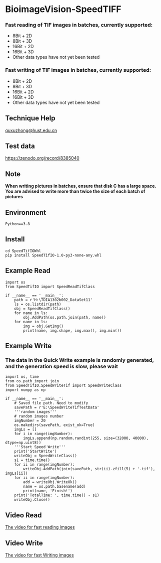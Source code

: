 # BioimageVision-SpeedTIFF
### Fast reading of TIF images in batches, currently supported:
* 8Bit + 2D
* 8Bit + 3D
* 16Bit + 2D
* 16Bit + 3D
* Other data types have not yet been tested   

### Fast writing of TIF images in batches, currently supported:
* 8Bit + 2D
* 8Bit + 3D
* 16Bit + 2D
* 16Bit + 3D
* Other data types have not yet been tested

  
## Technique Help
quxuzhong@hust.edu.cn
## Test data
https://zenodo.org/record/8385040

## Note
**When writing pictures in batches, ensure that disk C has a large space. You are advised to write more than twice the size of each batch of pictures**
 
## Environment
```
Python==3.8
```
## Install
```
cd SpeedTifIOWhl
pip install SpeedTifIO-1.0-py3-none-any.whl
```
## Example Read
```
import os
from SpeedTifIO import SpeedReadTifClass

if __name__ == '__main__':    
    path = r'H:\TDIA1302b002_DataSet11'
    ls = os.listdir(path)
    obj = SpeedReadTifClass()
    for name in ls:
        obj.AddPath(os.path.join(path, name))
    for name in ls:
        img = obj.GetImg()
        print(name, img.shape, img.max(), img.min())
```
## Example Write
### The data in the Quick Write example is randomly generated, and the generation speed is slow, please wait
```
import os, time
from os.path import join
from SpeedTifIO.SpeedWriteTif import SpeedWriteClass
import numpy as np

if __name__ == '__main__':
    # Saved file path. Need to modify
    savePath = r'E:\SpeedWriteTifTestData'
    '''random images'''
    # random images number
    imgNumber = 20
    os.makedirs(savePath, exist_ok=True)
    imgLs = []
    for i in range(imgNumber):
        imgLs.append(np.random.randint(255, size=(32000, 40000), dtype=np.uint8))
    '''Start Speed Write'''
    print('StartWrite')
    writeObj = SpeedWriteClass()
    s1 = time.time()
    for ii in range(imgNumber):
        writeObj.AddPath(join(savePath, str(ii).zfill(5) + '.tif'), imgLs[ii])
    for ii in range(imgNumber):
        add = writeObj.WriteOk()
        name = os.path.basename(add)
        print(name, 'Finish!')
    print('TotalTime: ', time.time() - s1)
    writeObj.Close()
```
## Video Read
[The video for fast reading images](https://github.com/QuantingweiImage/BioimageVision-SpeedTIFIO/assets/41601635/c5f85bf8-ab4e-4c8c-a2a1-713db3d16004)
## Video Write
[The video for fast Writing images](https://github.com/Quanlab-Bioimage/BioimageVision-SpeedTIFF/assets/41601635/34a59c19-3ddc-47e2-bc6a-25acfa97d2c3)
